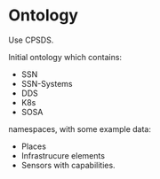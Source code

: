 # Ontology

Use CPSDS.

Initial ontology which contains:
 - SSN
 - SSN-Systems
 - DDS
 - K8s
 - SOSA

namespaces, with some example data:
 - Places
 - Infrastrucure elements
 - Sensors with capabilities.

